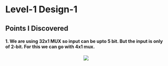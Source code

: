 # Level-1 Design-1


## Points I Discovered

#### 1. We are using 32x1 MUX so input can be upto 5 bit. But the input is only of 2-bit. For this we can go with 4x1 mux.
<p align="center">
  <img src="https://user-images.githubusercontent.com/66154908/180349188-7ca7ee7e-1976-4469-ae86-501831caacef.png" />
</p>

